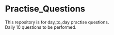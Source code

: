 # Practise_Questions
This repository is for day_to_day practise questions.
<br>
Daily 10 questions to be performed.
